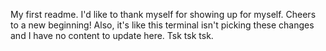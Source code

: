 My first readme. I'd like to thank myself for showing up for myself. Cheers to a new beginning!
Also, it's like this terminal isn't picking these changes and I have no content to update here. Tsk tsk tsk.
